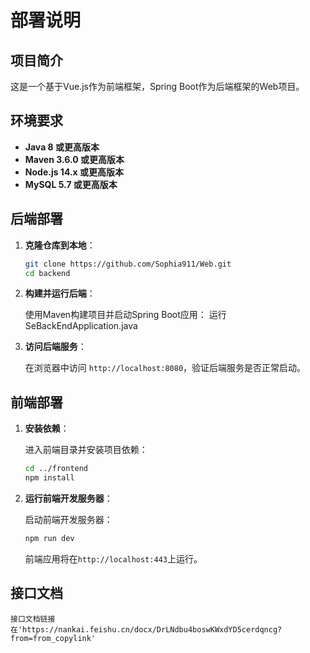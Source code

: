 # 部署说明

## 项目简介

这是一个基于Vue.js作为前端框架，Spring Boot作为后端框架的Web项目。

## 环境要求

- **Java 8 或更高版本**
- **Maven 3.6.0 或更高版本**
- **Node.js 14.x 或更高版本**
- **MySQL 5.7 或更高版本**

## 后端部署

1. **克隆仓库到本地**：

    ```bash
    git clone https://github.com/Sophia911/Web.git
    cd backend
    ```

2. **构建并运行后端**：

    使用Maven构建项目并启动Spring Boot应用：
    运行SeBackEndApplication.java


3. **访问后端服务**：

    在浏览器中访问 `http://localhost:8080`，验证后端服务是否正常启动。

## 前端部署

1. **安装依赖**：

    进入前端目录并安装项目依赖：

    ```bash
    cd ../frontend
    npm install
    ```

2. **运行前端开发服务器**：

    启动前端开发服务器：

    ```bash
    npm run dev
    ```

    前端应用将在`http://localhost:443`上运行。


## 接口文档

    接口文档链接在'https://nankai.feishu.cn/docx/DrLNdbu4boswKWxdYD5cerdqncg?from=from_copylink'
